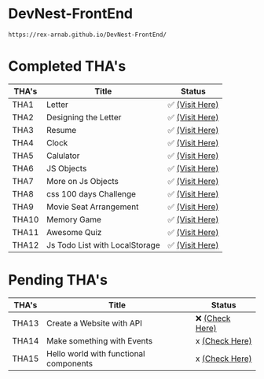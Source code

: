 # DevNest-FrontEnd

```bash
https://rex-arnab.github.io/DevNest-FrontEnd/
```

# Completed THA's

|THA's| Title                         | Status                                                                |
|--| ------------------------------ | --------------------------------------------------------------------- |
|THA1| Letter                         | ✅ [(Visit Here)](https://rex-arnab.github.io/DevNest-FrontEnd/Day1)  |
|THA2| Designing the Letter           | ✅ [(Visit Here)](https://rex-arnab.github.io/DevNest-FrontEnd/Day2)  |
|THA3| Resume                         | ✅ [(Visit Here)](https://rex-arnab.github.io/DevNest-FrontEnd/Day3)  |
|THA4| Clock                          | ✅ [(Visit Here)](https://rex-arnab.github.io/DevNest-FrontEnd/Day4)  |
|THA5| Calulator                      | ✅ [(Visit Here)](https://rex-arnab.github.io/DevNest-FrontEnd/Day5)  |
|THA6| JS Objects                     | ✅ [(Visit Here)](https://rex-arnab.github.io/DevNest-FrontEnd/Day6)  |
|THA7| More on Js Objects             | ✅ [(Visit Here)](https://rex-arnab.github.io/DevNest-FrontEnd/Day7)  |
|THA8| css 100 days Challenge         | ✅ [(Visit Here)](https://rex-arnab.github.io/DevNest-FrontEnd/day8)  |
|THA9| Movie Seat Arrangement         | ✅ [(Visit Here)](https://rex-arnab.github.io/DevNest-FrontEnd/Day9)  |
|THA10| Memory Game                    | ✅ [(Visit Here)](https://rex-arnab.github.io/DevNest-FrontEnd/Day10) |
|THA11| Awesome Quiz                   | ✅ [(Visit Here)](https://rex-arnab.github.io/DevNest-FrontEnd/Day11) |
|THA12| Js Todo List with LocalStorage | ✅ [(Visit Here)](https://rex-arnab.github.io/DevNest-FrontEnd/Day12) |

# Pending THA's

|THA's| Title                                  | Status                                        |
|--   | -------------------------------------- | --------------------------------------------- | 
|THA13| Create a Website with API              | ❌ [(Check Here)](https://docs.google.com/document/d/1YtylFqsCA10uKyZgyAWqk2iRgrNP-T8T2MqaZyqN7ew/edit) |
|THA14| Make something with Events             | x [(Check Here)](https://drive.google.com/drive/folders/1yDkdzkxUSPz2t2f-38GsqaRuF8dwNo9K)     |
|THA15| Hello world with functional components | x [(Check Here)](https://codesandbox.io/s/1-bare-bones-react-v46lz?file=%2Findex.html) |
